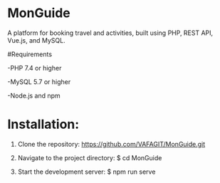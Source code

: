 # MonGuide
  A platform for booking travel and activities, built using PHP, REST API, Vue.js, and MySQL.


#Requirements

  -PHP 7.4 or higher

  -MySQL 5.7 or higher

  -Node.js and npm

# Installation:

  1. Clone the repository:
    https://github.com/VAFAGIT/MonGuide.git
    
  2. Navigate to the project directory:
 $ cd MonGuide
      
  3. Start the development server:
$ npm run serve
    
    

